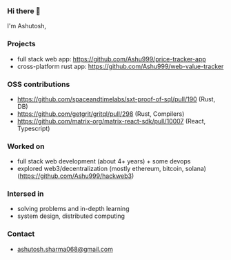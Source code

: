 ### Hi there 👋

I'm Ashutosh,

### Projects 
- full stack web app: https://github.com/Ashu999/price-tracker-app
- cross-platform rust app: https://github.com/Ashu999/web-value-tracker

### OSS contributions
- https://github.com/spaceandtimelabs/sxt-proof-of-sql/pull/190 (Rust, DB)
- https://github.com/getgrit/gritql/pull/298 (Rust, Compilers)
- https://github.com/matrix-org/matrix-react-sdk/pull/10007 (React, Typescript)

### Worked on
- full stack web development (about 4+ years) + some devops
- explored web3/decentralization (mostly ethereum, bitcoin, solana)  (https://github.com/Ashu999/hackweb3)

### Intersed in
- solving problems and in-depth learning
- system design, distributed computing

### Contact
- ashutosh.sharma068@gmail.com
